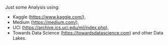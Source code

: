 Just some Analysis using: 
- Kaggle (https://www.kaggle.com/),
- Medium (https://medium.com/),
- UCI (https://archive.ics.uci.edu/ml/index.php),
- Towards Data Science (https://towardsdatascience.com) and other Data Lakes.
